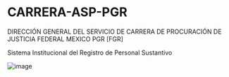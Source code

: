 # CARRERA-ASP-PGR

DIRECCIÓN GENERAL DEL SERVICIO DE CARRERA DE 
PROCURACIÓN DE JUSTICIA FEDERAL MEXICO PGR [FGR]

Sistema Institucional del Registro de Personal 
Sustantivo

![image](https://user-images.githubusercontent.com/47259829/153049340-33c6a9a4-d3a5-4b38-bacd-1a0545eda7d1.png)

